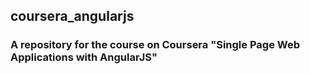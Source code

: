 ## coursera_angularjs
### A repository for the course on Coursera "Single Page Web Applications with AngularJS"
